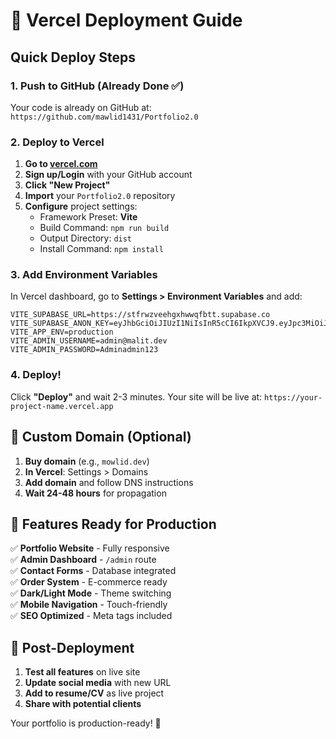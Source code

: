 # 🚀 Vercel Deployment Guide

## Quick Deploy Steps

### 1. Push to GitHub (Already Done ✅)
Your code is already on GitHub at: `https://github.com/mawlid1431/Portfolio2.0`

### 2. Deploy to Vercel

1. **Go to [vercel.com](https://vercel.com)**
2. **Sign up/Login** with your GitHub account
3. **Click "New Project"**
4. **Import** your `Portfolio2.0` repository
5. **Configure** project settings:
   - Framework Preset: **Vite**
   - Build Command: `npm run build`
   - Output Directory: `dist`
   - Install Command: `npm install`

### 3. Add Environment Variables

In Vercel dashboard, go to **Settings > Environment Variables** and add:

```
VITE_SUPABASE_URL=https://stfrwzveehgxhwwqfbtt.supabase.co
VITE_SUPABASE_ANON_KEY=eyJhbGciOiJIUzI1NiIsInR5cCI6IkpXVCJ9.eyJpc3MiOiJzdXBhYmFzZSIsInJlZiI6InN0ZnJ3enZlZWhneGh3d3FmYnR0Iiwicm9sZSI6ImFub24iLCJpYXQiOjE3NTg5NTcxNTQsImV4cCI6MjA3NDUzMzE1NH0.DZqx3Xx_QOvPqzkFD33yEr13e_rm6ifGyWoi6KrOUCo
VITE_APP_ENV=production
VITE_ADMIN_USERNAME=admin@malit.dev
VITE_ADMIN_PASSWORD=Adminadmin123
```

### 4. Deploy!

Click **"Deploy"** and wait 2-3 minutes. Your site will be live at:
`https://your-project-name.vercel.app`

## 🔧 Custom Domain (Optional)

1. **Buy domain** (e.g., `mowlid.dev`)
2. **In Vercel**: Settings > Domains
3. **Add domain** and follow DNS instructions
4. **Wait 24-48 hours** for propagation

## 📱 Features Ready for Production

✅ **Portfolio Website** - Fully responsive  
✅ **Admin Dashboard** - `/admin` route  
✅ **Contact Forms** - Database integrated  
✅ **Order System** - E-commerce ready  
✅ **Dark/Light Mode** - Theme switching  
✅ **Mobile Navigation** - Touch-friendly  
✅ **SEO Optimized** - Meta tags included  

## 🎯 Post-Deployment

1. **Test all features** on live site
2. **Update social media** with new URL
3. **Add to resume/CV** as live project
4. **Share with potential clients**

Your portfolio is production-ready! 🚀